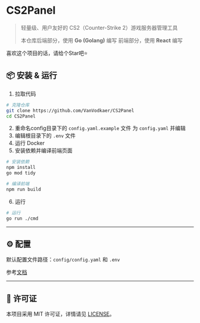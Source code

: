 # CS2Panel

> 轻量级、用户友好的 CS2（Counter-Strike 2）游戏服务器管理工具
>
> 本仓库后端部分，使用 **Go (Golang)** 编写
> 前端部分，使用 **React** 编写

 喜欢这个项目的话，请给个Star吧⭐

## 📦 安装 & 运行

1. 拉取代码

```bash
# 克隆仓库
git clone https://github.com/VanVodkaer/CS2Panel
cd CS2Panel
```

2. 重命名config目录下的 `config.yaml.example` 文件 为 `config.yaml` 并编辑
3. 编辑根目录下的 `.env` 文件
4. 运行 Docker
5. 安装依赖并编译前端页面

```bash
# 安装依赖
npm install
go mod tidy

# 编译前端
npm run build
```

6. 运行


```bash
# 运行
go run ./cmd
```

---

## ⚙️ 配置

默认配置文件路径：`config/config.yaml` 和 `.env`


参考[文档](./docs/config.md)


---

## 📄 许可证

本项目采用 MIT 许可证，详情请见 [LICENSE](./LICENSE)。

